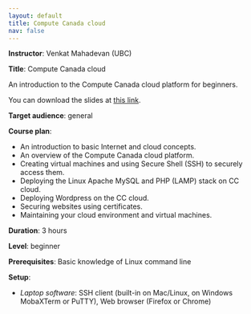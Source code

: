 ```yaml
---
layout: default
title: Compute Canada cloud
nav: false
---
```


**Instructor**: Venkat Mahadevan (UBC)

**Title**: Compute Canada cloud

An introduction to the Compute Canada cloud platform for beginners.

You can download the slides at [this link](https://bit.ly/2MnDWN8).

**Target audience**: general

**Course plan**:
* An introduction to basic Internet and cloud concepts.
* An overview of the Compute Canada cloud platform.
* Creating virtual machines and using Secure Shell (SSH) to securely access them.
* Deploying the Linux Apache MySQL and PHP (LAMP) stack on CC cloud.
* Deploying Wordpress on the CC cloud.
* Securing websites using certificates.
* Maintaining your cloud environment and virtual machines.

**Duration**: 3 hours

**Level**: beginner

**Prerequisites**: Basic knowledge of Linux command line

**Setup**:
- *Laptop software*: SSH client (built-in on Mac/Linux, on Windows MobaXTerm or PuTTY), Web browser
  (Firefox or Chrome)
